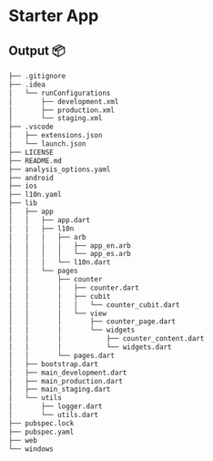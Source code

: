 # Starter App

## Output 📦

```sh
├── .gitignore
├── .idea
│   └── runConfigurations
│       ├── development.xml
│       ├── production.xml
│       └── staging.xml
├── .vscode
│   ├── extensions.json
│   └── launch.json
├── LICENSE
├── README.md
├── analysis_options.yaml
├── android
├── ios
├── l10n.yaml
├── lib
│   ├── app
│   │   ├── app.dart
│   │   ├── l10n
│   │   │   ├── arb
│   │   │   │   ├── app_en.arb
│   │   │   │   └── app_es.arb
│   │   │   └── l10n.dart
│   │   └── pages
│   │       ├── counter
│   │       │   ├── counter.dart
│   │       │   ├── cubit
│   │       │   │   └── counter_cubit.dart
│   │       │   └── view
│   │       │       ├── counter_page.dart
│   │       │       └── widgets
│   │       │           ├── counter_content.dart
│   │       │           └── widgets.dart
│   │       └── pages.dart
│   ├── bootstrap.dart
│   ├── main_development.dart
│   ├── main_production.dart
│   ├── main_staging.dart
│   └── utils
│       ├── logger.dart
│       └── utils.dart
├── pubspec.lock
├── pubspec.yaml
├── web
└── windows   
```

[bloc_link]: https://bloclibrary.dev
[flutter_cross_platform_link]: https://flutter.dev/docs/development/tools/sdk/release-notes/supported-platforms
[flutter_flavors_link]: https://flutter.dev/docs/deployment/flavors
[internationalization_link]: https://flutter.dev/docs/development/accessibility-and-localization/internationalization
[license_badge]: https://img.shields.io/badge/license-MIT-blue.svg
[license_link]: https://opensource.org/licenses/MIT
[logging_link]: https://api.flutter.dev/flutter/dart-developer/log.html
[null_safety_link]: https://flutter.dev/docs/null-safety
[testing_link]: https://flutter.dev/docs/testing
